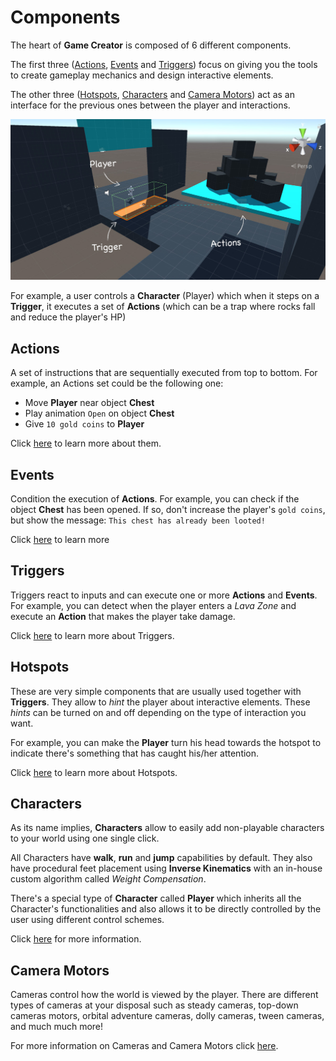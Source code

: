 # Components

The heart of **Game Creator** is composed of 6 different components. 

The first three \([Actions](./#actions), [Events](./#events) and [Triggers](./#triggers)\) focus on giving you the tools to create gameplay mechanics and design interactive elements. 

The other three \([Hotspots](./#hotspots), [Characters](./#characters) and [Camera Motors](./#camera-motors)\) act as an interface for the previous ones between the player and interactions.

![\(The Player activates a Trigger when entering the green zone, which calls the Actions sequence\)](../../.gitbook/assets/example.jpg)

For example, a user controls a **Character** \(Player\) which when it steps on a **Trigger**, it executes a set of **Actions** \(which can be a trap where rocks fall and reduce the player's HP\)

## Actions

A set of instructions that are sequentially executed from top to bottom. For example, an Actions set could be the following one:

* Move **Player** near object **Chest**
* Play animation `Open` on object **Chest**
* Give `10 gold coins` to **Player**

Click [here](actions.md) to learn more about them.

## Events

Condition the execution of **Actions**. For example, you can check if the object **Chest** has been opened. If so, don't increase the player's `gold coins`, but show the message: `This chest has already been looted!` 

Click [here](events.md) to learn more

## Triggers

Triggers react to inputs and can execute one or more **Actions** and **Events**. For example, you can detect when the player enters a _Lava Zone_ and execute an **Action** that makes the player take damage.

Click [here](triggers.md) to learn more about Triggers.

## Hotspots

These are very simple components that are usually used together with **Triggers**. They allow to _hint_ the player about interactive elements. These _hints_ can be turned on and off depending on the type of interaction you want.

For example, you can make the **Player** turn his head towards the hotspot to indicate there's something that has caught his/her attention.

Click [here](hotspots.md) to learn more about Hotspots.

## Characters

As its name implies, **Characters** allow to easily add non-playable characters to your world using one single click.

All Characters have **walk**, **run** and **jump** capabilities by default. They also have procedural feet placement using **Inverse Kinematics** with an in-house custom algorithm called _Weight Compensation_.

There's a special type of **Character** called **Player** which inherits all the Character's functionalities and also allows it to be directly controlled by the user using different control schemes.

Click [here](characters/) for more information.

## Camera Motors

Cameras control how the world is viewed by the player. There are different types of cameras at your disposal such as steady cameras, top-down cameras motors, orbital adventure cameras, dolly cameras, tween cameras, and much much more!

For more information on Cameras and Camera Motors click [here](camera/).

